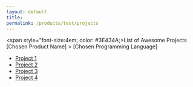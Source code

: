 ```yaml
---
layout: default
title: 
permalink: /products/test/projects
--- 
```

<span style="font-size:4em; color: #3E434A;>List of Awesome Projects</span>
[Chosen Product Name] > [Chosen Programming Language]
* [Project 1](https://github.com/tektronix)
* [Project 2](https://github.com/tektronix)
* [Project 3](https://github.com/tektronix)
* [Project 4](https://github.com/tektronix)
